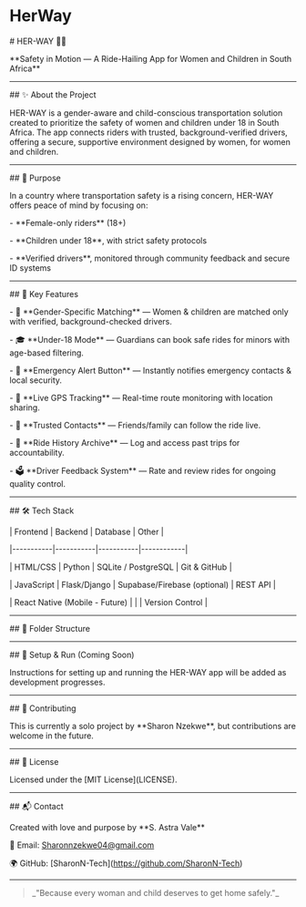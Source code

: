 ﻿# HerWay

\# HER-WAY 🚗🌸



\*\*Safety in Motion — A Ride-Hailing App for Women and Children in South Africa\*\*



---



\## ✨ About the Project



HER-WAY is a gender-aware and child-conscious transportation solution created to prioritize the safety of women and children under 18 in South Africa. The app connects riders with trusted, background-verified drivers, offering a secure, supportive environment designed by women, for women and children.



---



\## 🎯 Purpose



In a country where transportation safety is a rising concern, HER-WAY offers peace of mind by focusing on:

\- \*\*Female-only riders\*\* (18+)

\- \*\*Children under 18\*\*, with strict safety protocols

\- \*\*Verified drivers\*\*, monitored through community feedback and secure ID systems



---



\## 🔑 Key Features



\- 🔐 \*\*Gender-Specific Matching\*\* — Women \& children are matched only with verified, background-checked drivers.

\- 🎓 \*\*Under-18 Mode\*\* — Guardians can book safe rides for minors with age-based filtering.

\- 🚨 \*\*Emergency Alert Button\*\* — Instantly notifies emergency contacts \& local security.

\- 📍 \*\*Live GPS Tracking\*\* — Real-time route monitoring with location sharing.

\- 🔔 \*\*Trusted Contacts\*\* — Friends/family can follow the ride live.

\- 🧾 \*\*Ride History Archive\*\* — Log and access past trips for accountability.

\- 🗳️ \*\*Driver Feedback System\*\* — Rate and review rides for ongoing quality control.



---



\## 🛠️ Tech Stack



| Frontend  | Backend   | Database  | Other      |

|-----------|-----------|-----------|------------|

| HTML/CSS  | Python    | SQLite / PostgreSQL | Git \& GitHub |

| JavaScript | Flask/Django | Supabase/Firebase (optional) | REST API |

| React Native (Mobile - Future) |            |            | Version Control |



---



\## 📁 Folder Structure



---



\## 🚧 Setup \& Run (Coming Soon)



Instructions for setting up and running the HER-WAY app will be added as development progresses.



---



\## 🤝 Contributing



This is currently a solo project by \*\*Sharon Nzekwe\*\*, but contributions are welcome in the future.



---



\## 📄 License



Licensed under the \[MIT License](LICENSE).



---



\## 📬 Contact



Created with love and purpose by \*\*S. Astra Vale\*\*  

📧 Email: Sharonnzekwe04@gmail.com

🌍 GitHub: \[SharonN-Tech](https://github.com/SharonN-Tech)



---



> \_"Because every woman and child deserves to get home safely."\_  





